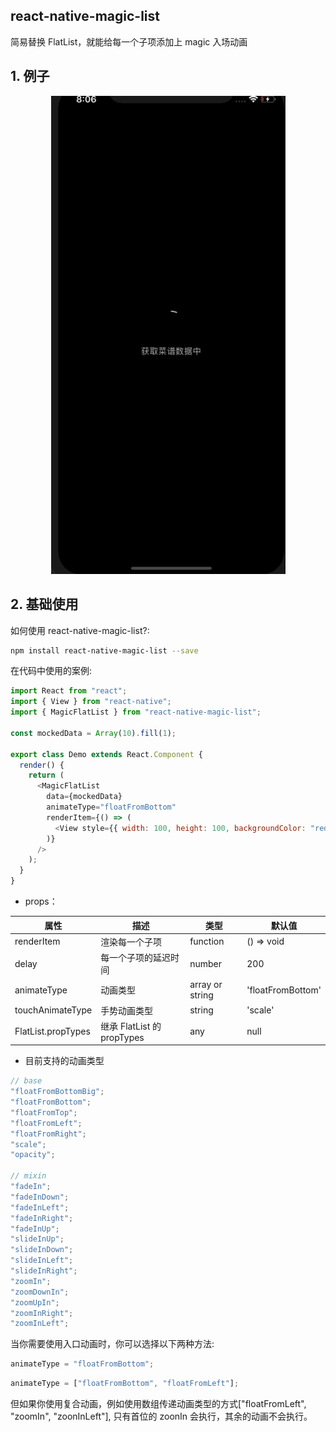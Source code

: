 ## react-native-magic-list

简易替换 FlatList，就能给每一个子项添加上 magic 入场动画

## 1. 例子

<p align="center">
  <img src="../res/demo.gif" width=375/>
</p>

## 2. 基础使用

如何使用 react-native-magic-list?:

```bash
npm install react-native-magic-list --save
```

在代码中使用的案例:

```javascript
import React from "react";
import { View } from "react-native";
import { MagicFlatList } from "react-native-magic-list";

const mockedData = Array(10).fill(1);

export class Demo extends React.Component {
  render() {
    return (
      <MagicFlatList
        data={mockedData}
        animateType="floatFromBottom"
        renderItem={() => (
          <View style={{ width: 100, height: 100, backgroundColor: "red" }} />
        )}
      />
    );
  }
}
```

- props：

| 属性               | 描述                       | 类型            | 默认值            |
| ------------------ | -------------------------- | --------------- | ----------------- |
| renderItem         | 渲染每一个子项             | function        | () => void        |
| delay              | 每一个子项的延迟时间       | number          | 200               |
| animateType        | 动画类型                   | array or string | 'floatFromBottom' |
| touchAnimateType   | 手势动画类型               | string          | 'scale'           |
| FlatList.propTypes | 继承 FlatList 的 propTypes | any             | null              |

- 目前支持的动画类型

```javascript
// base
"floatFromBottomBig";
"floatFromBottom";
"floatFromTop";
"floatFromLeft";
"floatFromRight";
"scale";
"opacity";

// mixin
"fadeIn";
"fadeInDown";
"fadeInLeft";
"fadeInRight";
"fadeInUp";
"slideInUp";
"slideInDown";
"slideInLeft";
"slideInRight";
"zoomIn";
"zoomDownIn";
"zoomUpIn";
"zoomInRight";
"zoomInLeft";
```

当你需要使用入口动画时，你可以选择以下两种方法:

```javascript
animateType = "floatFromBottom";
```

```javascript
animateType = ["floatFromBottom", "floatFromLeft"];
```

但如果你使用复合动画，例如使用数组传递动画类型的方式["floatFromLeft", "zoomIn", "zoonInLeft"], 只有首位的 zoonIn 会执行，其余的动画不会执行。
